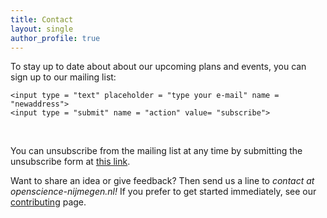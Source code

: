 ```yaml
---
title: Contact
layout: single
author_profile: true
---
```


To stay up to date about about our upcoming plans and events, you can sign up to our mailing list:

<form action="https://formspree.io/contact@openscience-nijmegen.nl"
      method="POST">

    <input type = "text" placeholder = "type your e-mail" name = "newaddress">
    <input type = "submit" name = "action" value= "subscribe">

</form>

<br>

You can unsubscribe from the mailing list at any time by submitting the unsubscribe form at [this link](https://openscience-nijmegen.nl/_pages/unsubscribe/).


Want to share an idea or give feedback? Then send us a line to _contact at openscience-nijmegen.nl!_ If you prefer to get started immediately, see our [contributing](https://openscience-nijmegen.nl/_pages/contribute/) page.
